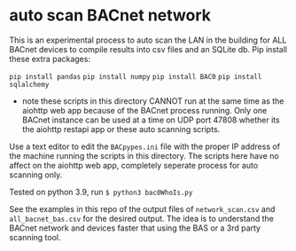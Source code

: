 # auto scan BACnet network


This is an experimental process to auto scan the LAN in the building for ALL BACnet devices to compile results into csv files and an SQLite db. Pip install these extra packages:

`pip install pandas`
`pip install numpy`
`pip install BAC0`
`pip install sqlalchemy`

* note these scripts in this directory CANNOT run at the same time as the aiohttp web app because of the BACnet process running. Only one BACnet instance can be used at a time on UDP port 47808 whether its the aiohttp restapi app or these auto scanning scripts.

Use a text editor to edit the `BACpypes.ini` file with the proper IP address of the machine running the scripts in this directory. The scripts here have no affect on the aiohttp web app, completely seperate process for auto scanning only.

Tested on python 3.9, run `$ python3 bac0WhoIs.py`



See the examples in this repo of the output files of `network_scan.csv` and `all_bacnet_bas.csv` for the desired output. The idea is to understand the BACnet network and devices faster that using the BAS or a 3rd party scanning tool.